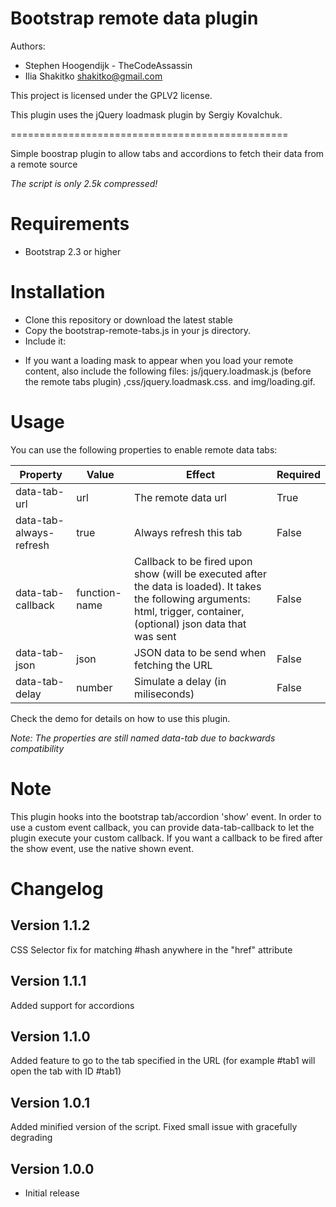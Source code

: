 Bootstrap remote data plugin
=====================
Authors: 
  - Stephen Hoogendijk - TheCodeAssassin
  - Ilia Shakitko <shakitko@gmail.com>

This project is licensed under the GPLV2 license.

This plugin uses the jQuery loadmask plugin by Sergiy Kovalchuk.

================================================

Simple boostrap plugin to allow tabs and accordions to fetch their data from a remote source

*The script is only 2.5k compressed!*

Requirements
============

* Bootstrap 2.3 or higher

Installation
============

- Clone this repository or download the latest stable
- Copy the bootstrap-remote-tabs.js in your js directory.
- Include it:
<script type="text/javascript" src="js/bootstrap-remote-tabs.min.js"></script>
- If you want a loading mask to appear when you load your remote content, also include the following files: js/jquery.loadmask.js (before the remote tabs plugin)
,css/jquery.loadmask.css. and img/loading.gif.


Usage
=====
You can use the following properties to enable remote data tabs:


|   Property   |   Value    |   Effect  | Required |
|--------------|-------------| ------------|------------ |
|data-tab-url  | url |  The remote data url  | True |
|data-tab-always-refresh | true |  Always refresh this tab | False |
|data-tab-callback | function-name | Callback to be fired upon show (will be executed after the data is loaded). It takes the following arguments: html, trigger, container, (optional) json data that was sent | False |
|data-tab-json | json | JSON data to be send when fetching the URL | False |
|data-tab-delay | number |  Simulate a delay (in miliseconds) | False |

Check the demo for details on how to use this plugin.

*Note: The properties are still named data-tab due to backwards compatibility*

Note
====
This plugin hooks into the bootstrap tab/accordion 'show' event. In order to use a custom event callback, you can provide data-tab-callback
to let the plugin execute your custom callback. If you want a callback to be fired after the show event, use the native
shown event.

Changelog
===
Version 1.1.2
------
CSS Selector fix for matching #hash anywhere in the "href" attribute

Version 1.1.1
------
Added support for accordions


Version 1.1.0
------
Added feature to go to the tab specified in the URL (for example #tab1 will open the tab with ID #tab1)


Version 1.0.1
------
Added minified version of the script. Fixed small issue with gracefully degrading

Version 1.0.0
------
- Initial release

